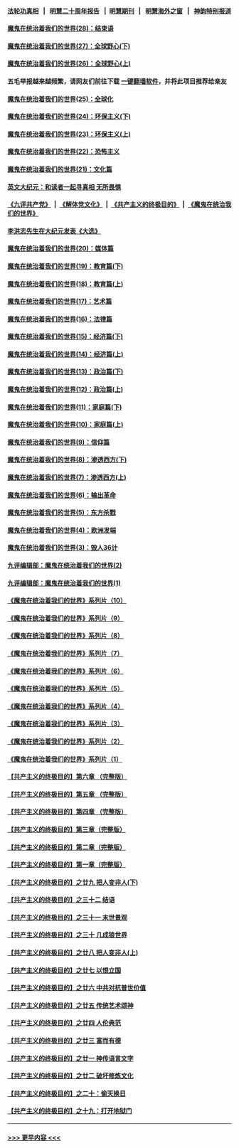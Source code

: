 #### [法轮功真相](https://github.com/gfw-breaker/truth/blob/master/README.md?t=0) &nbsp;&nbsp;|&nbsp;&nbsp; [明慧二十周年报告](https://github.com/gfw-breaker/mh-reports/blob/master/README.md?t=0) &nbsp;&nbsp;|&nbsp;&nbsp;[明慧期刊](https://github.com/gfw-breaker/mh-qikan) &nbsp;&nbsp;|&nbsp;&nbsp; [明慧海外之窗](https://github.com/gfw-breaker/mh-news/blob/master/README.md?t=0) &nbsp;&nbsp;|&nbsp;&nbsp; [神韵特别报道](https://github.com/gfw-breaker/mh-news/blob/master/shenyun.md?t=0)
#### [魔鬼在统治着我们的世界(28)：结束语](../pages/nsc422/n10936246.md?t=07091451) 
#### [魔鬼在统治着我们的世界(27)：全球野心(下)](../pages/nsc422/n10928319.md?t=07091451) 
#### [魔鬼在统治着我们的世界(26)：全球野心(上)](../pages/nsc422/n10900318.md?t=07091451) 
#### 五毛举报越来越频繁，请网友们前往下载 [一键翻墙软件](https://github.com/gfw-breaker/ssr-accounts)，并将此项目推荐给亲友
#### [魔鬼在统治着我们的世界(25)：全球化](../pages/nsc422/n10788205.md?t=07091451) 
#### [魔鬼在统治着我们的世界(24)：环保主义(下)](../pages/nsc422/n10695307.md?t=07091451) 
#### [魔鬼在统治着我们的世界(23)：环保主义(上)](../pages/nsc422/n10688613.md?t=07091451) 
#### [魔鬼在统治着我们的世界(22)：恐怖主义](../pages/nsc422/n10614727.md?t=07091451) 
#### [魔鬼在统治着我们的世界(21)：文化篇](../pages/nsc422/n10597706.md?t=07091451) 
#### [英文大纪元：和读者一起寻真相 无所畏惧](../pages/nsc422/n12542027.md?t=07091451) 
#### [《九评共产党》](https://github.com/begood0513/9ping.md/blob/master/README.md) &nbsp;|&nbsp; [《解体党文化》](../../../../jtdwh.md/blob/master/README.md)  &nbsp;|&nbsp; [《共产主义的终极目的》](../../../../gczydzjmd.md/blob/master/README.md) &nbsp;|&nbsp; [《魔鬼在统治我们的世界》](../../../../mgztzwmdsj.md/blob/master/README.md) 
#### [李洪志先生在大纪元发表《大选》](../pages/nsc422/n12534746.md?t=07091451) 
#### [魔鬼在统治着我们的世界(20)：媒体篇](../pages/nsc422/n10586579.md?t=07091451) 
#### [魔鬼在统治着我们的世界(19)：教育篇(下)](../pages/nsc422/n10564808.md?t=07091451) 
#### [魔鬼在统治着我们的世界(18)：教育篇(上)](../pages/nsc422/n10526970.md?t=07091451) 
#### [魔鬼在统治着我们的世界(17)：艺术篇](../pages/nsc422/n10499093.md?t=07091451) 
#### [魔鬼在统治着我们的世界(16)：法律篇](../pages/nsc422/n10485969.md?t=07091451) 
#### [魔鬼在统治着我们的世界(15)：经济篇(下)](../pages/nsc422/n10469975.md?t=07091451) 
#### [魔鬼在统治着我们的世界(14)：经济篇(上)](../pages/nsc422/n10457370.md?t=07091451) 
#### [魔鬼在统治着我们的世界(13)：政治篇(下)](../pages/nsc422/n10448270.md?t=07091451) 
#### [魔鬼在统治着我们的世界(12)：政治篇(上)](../pages/nsc422/n10444576.md?t=07091451) 
#### [魔鬼在统治着我们的世界(11)：家庭篇(下)](../pages/nsc422/n10440961.md?t=07091451) 
#### [魔鬼在统治着我们的世界(10)：家庭篇(上)](../pages/nsc422/n10435448.md?t=07091451) 
#### [魔鬼在统治着我们的世界(9)：信仰篇](../pages/nsc422/n10432159.md?t=07091451) 
#### [魔鬼在统治着我们的世界(8)：渗透西方(下)](../pages/nsc422/n10429603.md?t=07091451) 
#### [魔鬼在统治着我们的世界(7)：渗透西方(上)](../pages/nsc422/n10426013.md?t=07091451) 
#### [魔鬼在统治着我们的世界(6)：输出革命](../pages/nsc422/n10421536.md?t=07091451) 
#### [魔鬼在统治着我们的世界(5)：东方杀戮](../pages/nsc422/n10417707.md?t=07091451) 
#### [魔鬼在统治着我们的世界(4)：欧洲发端](../pages/nsc422/n10414890.md?t=07091451) 
#### [魔鬼在统治着我们的世界(3)：毁人36计](../pages/nsc422/n10411583.md?t=07091451) 
#### [九评编辑部：魔鬼在统治着我们的世界(2)](../pages/nsc422/n10410036.md?t=07091451) 
#### [九评编辑部：魔鬼在统治着我们的世界(1)](../pages/nsc422/n10406825.md?t=07091451) 
#### [《魔鬼在统治着我们的世界》系列片（10）](../pages/nsc422/n12292670.md?t=07091451) 
#### [《魔鬼在统治着我们的世界》系列片（9）](../pages/nsc422/n12290859.md?t=07091451) 
#### [《魔鬼在统治着我们的世界》系列片（8）](../pages/nsc422/n12287445.md?t=07091451) 
#### [《魔鬼在统治着我们的世界》系列片（7）](../pages/nsc422/n12283425.md?t=07091451) 
#### [《魔鬼在统治着我们的世界》系列片（6）](../pages/nsc422/n12282314.md?t=07091451) 
#### [《魔鬼在统治着我们的世界》系列片（5）](../pages/nsc422/n12281419.md?t=07091451) 
#### [《魔鬼在统治着我们的世界》系列片（4）](../pages/nsc422/n12274024.md?t=07091451) 
#### [《魔鬼在统治着我们的世界》系列片（3）](../pages/nsc422/n12271322.md?t=07091451) 
#### [《魔鬼在统治着我们的世界》系列片（2）](../pages/nsc422/n12269049.md?t=07091451) 
#### [《魔鬼在统治着我们的世界》系列片（1）](../pages/nsc422/n12267575.md?t=07091451) 
#### [【共产主义的终极目的】第六章 （完整版）](../pages/nsc422/n11428913.md?t=07091451) 
#### [【共产主义的终极目的】第五章 （完整版）](../pages/nsc422/n11428912.md?t=07091451) 
#### [【共产主义的终极目的】第四章 （完整版）](../pages/nsc422/n11428907.md?t=07091451) 
#### [【共产主义的终极目的】第三章（完整版）](../pages/nsc422/n11428848.md?t=07091451) 
#### [【共产主义的终极目的】第二章（完整版）](../pages/nsc422/n11428831.md?t=07091451) 
#### [【共产主义的终极目的】第一章（完整版）](../pages/nsc422/n11417651.md?t=07091451) 
#### [【共产主义的终极目的】之廿九 把人变非人(下)](../pages/nsc422/n11344140.md?t=07091451) 
#### [【共产主义的终极目的】之三十二 结语](../pages/nsc422/n11360535.md?t=07091451) 
#### [【共产主义的终极目的】之三十一 末世景观](../pages/nsc422/n11351129.md?t=07091451) 
#### [【共产主义的终极目的】之三十 几成狼世界](../pages/nsc422/n11348280.md?t=07091451) 
#### [【共产主义的终极目的】之廿八 把人变非人(上)](../pages/nsc422/n11340492.md?t=07091451) 
#### [【共产主义的终极目的】之廿七 以恨立国](../pages/nsc422/n11336944.md?t=07091451) 
#### [【共产主义的终极目的】之廿六 中共对抗普世价值](../pages/nsc422/n11324785.md?t=07091451) 
#### [【共产主义的终极目的】之廿五 传统艺术颂神](../pages/nsc422/n11296396.md?t=07091451) 
#### [【共产主义的终极目的】之廿四 人伦典范](../pages/nsc422/n11296397.md?t=07091451) 
#### [【共产主义的终极目的】之廿三 富而有德](../pages/nsc422/n11283598.md?t=07091451) 
#### [【共产主义的终极目的】之廿一 神传语言文字](../pages/nsc422/n11263265.md?t=07091451) 
#### [【共产主义的终极目的】之廿二 破坏修炼文化](../pages/nsc422/n11245728.md?t=07091451) 
#### [【共产主义的终极目的】之二十：偷天换日](../pages/nsc422/n11238846.md?t=07091451) 
#### [【共产主义的终极目的】之十九：打开地狱门](../pages/nsc422/n11206376.md?t=07091451) 

----
#### [ >>> 更早内容 <<< ](../indexes/nsc422-earlier.md)
